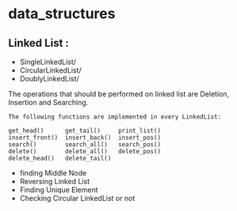 # data_structures
## Linked List :

  - SingleLinkedList/
  - CircularLinkedList/
  - DoublyLinkedList/

  The operations that should be performed on linked list are Deletion, Insertion and Searching.
  
    
    The following functions are implemented in every LinkedList:
  
    get_head()      get_tail()     print_list()
    insert_front()  insert_back()  insert_pos()
    search()        search_all()   search_pos()
    delete()        delete_all()   delete_pos()
    delete_head()   delete_tail()
    

 
  - finding Middle Node
  - Reversing Linked List
  - Finding Unique Element
  - Checking Circular LinkedList or not


  
